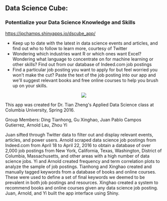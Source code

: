 ## Data Science Cube:
### Potentialize your Data Science Knowledge and Skills

https://jpchamps.shinyapps.io/dscube_app/

- Keep up to date with the latest in data science events and articles, and find out who to follow to learn more, courtesy of Twitter  
- Wondering which industries want R or which ones want Excel? Wondering what language to concentrate on for machine learning or other skills? Find out from our database of Indeed.com job postings  
- Find a particular job posting you want to apply for but feel worried you won't make the cut? Paste the text of the job posting into our app and we'll suggest relevant books and free online courses to help you brush up on your skills.  

<p align = "center">
<img src = "https://github.com/TZstatsADS/finalproject-p5-team8/tree/master/figs/dscubefront.PNG" />
</p>

This app was created for Dr. Tian Zheng's Applied Data Science class at Columbia University, Spring 2016.  

Group Members: Ding Tianhong, Gu Xinghao, Juan Pablo Campos Gutierrez, Arnold Lau, Zhou Yi

Juan sifted through Twitter data to filter out and display relevant events, articles, and power users. Arnold scraped data science job postings from Indeed.com from April 18 to April 22, 2016 to obtain a database of over 2,000 job postings from New York, California, Texas, Washington, District of Columbia, Massachusetts, and other areas with a high number of data science jobs. Yi and Arnold created frequency and term correlation plots to analyze the sample of job postings. Tianhong and Xinghao created and manually tagged keywords from a database of books and online courses. These were used to define a set of final keywords we deemed to be prevalent in both job postings and resources. Xinghao created a system to recommend books and online courses given any data science job posting. Juan, Arnold, and Yi built the app interface using Shiny.
